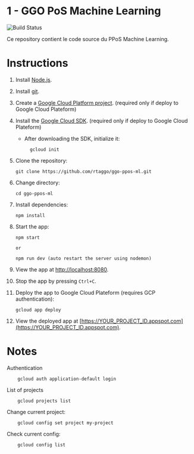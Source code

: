 # 1 - GGO PoS Machine Learning

![Build Status][ci-badge]

Ce repository contient le code source du PPoS Machine Learning. 

[ci-badge]: https://storage.googleapis.com/nodejs-getting-started-tests-badges/1-tests.svg

# Instructions

1.  Install [Node.js](https://nodejs.org/en/).
1.  Install [git](https://git-scm.com/).
1.  Create a [Google Cloud Platform project](https://console.cloud.google.com). (required only if deploy to Google Cloud Plateform)
1.  Install the [Google Cloud SDK](https://cloud.google.com/sdk/). (required only if deploy to Google Cloud Plateform)

    * After downloading the SDK, initialize it:
    
            gcloud init

1.  Clone the repository:

        git clone https://github.com/rtaggo/ggo-ppos-ml.git

1.  Change directory:

        cd ggo-ppos-ml

1.  Install dependencies:

        npm install

1.  Start the app:

        npm start

        or 

        npm run dev (auto restart the server using nodemon)


1.  View the app at [http://localhost:8080](http://localhost:8080).

1.  Stop the app by pressing `Ctrl+C`.

1.  Deploy the app to Google Cloud Plateform (requires GCP authentication):

        gcloud app deploy

1.  View the deployed app at [https://YOUR_PROJECT_ID.appspot.com](https://YOUR_PROJECT_ID.appspot.com).



# Notes

Authentication

        gcloud auth application-default login

List of projects

        gcloud projects list

Change current project:

        gcloud config set project my-project

Check current config:

        gcloud config list


